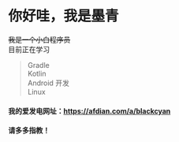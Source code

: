 # 你好哇，我是墨青  
~~我是一个小白程序员~~  
目前正在学习  
> Gradle  
> Kotlin  
> Android 开发  
> Linux  
#### 我的爱发电网址：https://afdian.com/a/blackcyan
#### 请多多指教！
